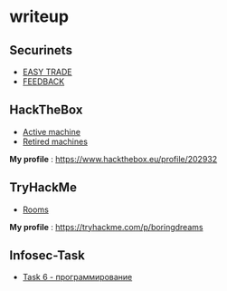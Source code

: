 # writeup
## **Securinets** 
   - [EASY TRADE](https://github.com/Boringdreams/writeup/tree/master/securinets)
   - [FEEDBACK](https://github.com/Boringdreams/writeup/tree/master/securinets/FEEDBACK)
## **HackTheBox**
   - [Active machine](https://github.com/Boringdreams/writeup/tree/master/Hack%20the%20box/Active%20machine)
   - [Retired machines](https://github.com/Boringdreams/writeup/tree/master/Hack%20the%20box/Retired%20Machines)
   
**My profile** : https://www.hackthebox.eu/profile/202932
## **TryHackMe**
   - [Rooms](https://github.com/Boringdreams/writeup/tree/master/Tryhackme)
  
**My profile** : https://tryhackme.com/p/boringdreams
## **Infosec-Task**
   - [Task 6 - программирование](https://github.com/Boringdreams/writeup/tree/master/InformSecurityTask)

